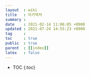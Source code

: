 ```yaml
---
layout  : wiki
title   : 아키텍처
summary : 
date    : 2021-02-14 11:06:05 +0900
updated : 2021-07-24 14:55:23 +0900
tag     : 
toc     : true
public  : true
parent  : [[index]]
latex   : false
---
```

* TOC
{:toc}

